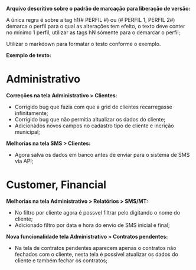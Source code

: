 __Arquivo descritivo sobre o padrão de marcação para liberação de versão:__

A única regra é sobre a tag h1(# PERFIL #) ou (# PERFIL 1, PERFIL 2#) demarca o perfil para o qual as alterações tem efeito, o texto deve conter no mínimo 1 perfil, utilizar as tags hN sómente para o demarcar o perfil;

Utilizar o markdown para formatar o testo conforme o exemplo.

__Exemplo de texto:__
 
# Administrativo #
 
__Correções na tela Administrativo > Clientes:__
+ Corrigido bug que fazia com que a grid de clientes recarregasse infinitamente;
+ Corrigido bug que não permitia altualizar os dados do cliente;
+ Adicionados novos campos no cadastro tipo de cliente e incrição municipal;
 
__Melhorias na tela SMS > Clientes:__
+ Agora salva os dados em banco antes de enviar para o sistema de SMS via API;
 
# Customer, Financial #
 
__Melhorias na tela Administrativo > Relatórios > SMS/MT:__
+ No filtro por cliente agora é possvel filtrar pelo digitando o nome do cliente;
+ Adicionado filtro por data e hora do envio de SMS inicial e final;

__Nova funcionalidade tela Administrativo > Contratos pendentes:__
+ Na tela de contratos pendentes aparecem apenas o contratos não fechados com o cliente, nesta tela é possível atualizar os dados do cliente e também fechar os contratos;
 
 
